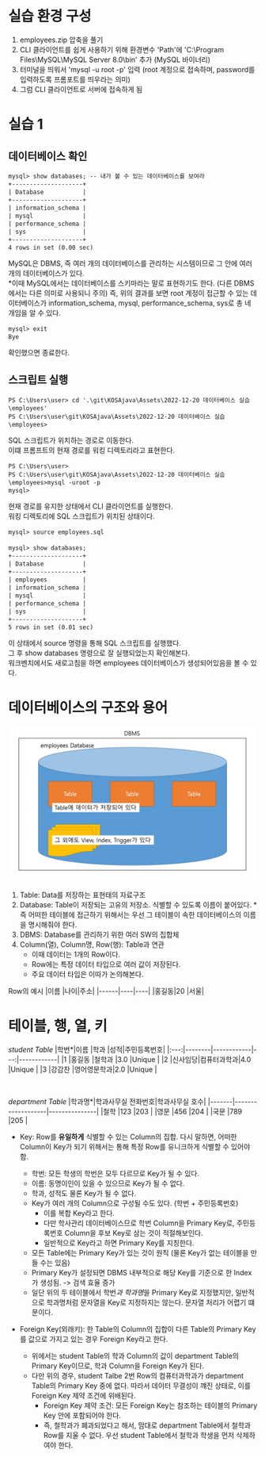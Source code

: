 # 실습 환경 구성
1. employees.zip 압축을 풀기
2. CLI 클라이언트를 쉽게 사용하기 위해 환경변수 'Path'에 'C:\Program Files\MySQL\MySQL Server 8.0\bin' 추가 (MySQL 바이너리)
3. 터미널을 띄워서 'mysql -u root -p' 입력 (root 계정으로 접속하며, password를 입력하도록 프롬포트를 띄우라는 의미)
4. 그럼 CLI 클라이언트로 서버에 접속하게 됨

# 실습 1
## 데이터베이스 확인
```
mysql> show databases; -- 내가 볼 수 있는 데이터베이스를 보여라
+--------------------+
| Database           |
+--------------------+
| information_schema |
| mysql              |
| performance_schema |
| sys                |
+--------------------+
4 rows in set (0.00 sec)
```

MySQL은 DBMS, 즉 여러 개의 데이터베이스를 관리하는 시스템이므로 그 안에 여러 개의 데이터베이스가 있다.  
*이때 MySQL에서는 데이터베이스를 스키마라는 말로 표현하기도 한다. (다른 DBMS에서는 다른 의미로 사용되니 주의)
즉, 위의 결과를 보면 root 계정이 접근할 수 있는 데이터베이스가 information_schema, mysql, performance_schema, sys로 총 네 개임을 알 수 있다. 

```
mysql> exit
Bye
```
확인했으면 종료한다.

## 스크립트 실행
```
PS C:\Users\user> cd '.\git\KOSAjava\Assets\2022-12-20 데이터베이스 실습\employees'
PS C:\Users\user\git\KOSAjava\Assets\2022-12-20 데이터베이스 실습\employees>
```
SQL 스크립트가 위치하는 경로로 이동한다.  
이떄 프롬프트의 현재 경로를 워킹 디렉토리라고 표현한다.

```
PS C:\Users\user>
PS C:\Users\user\git\KOSAjava\Assets\2022-12-20 데이터베이스 실습\employees>mysql -uroot -p
mysql>
```
현재 경로를 유지한 상태에서 CLI 클라이언트를 실행한다.  
워킹 디렉토리에 SQL 스크립트가 위치된 상태이다.

```
mysql> source employees.sql

mysql> show databases;
+--------------------+
| Database           |
+--------------------+
| employees          |
| information_schema |
| mysql              |
| performance_schema |
| sys                |
+--------------------+
5 rows in set (0.01 sec)
```
이 상태에서 source 명령을 통해 SQL 스크립트를 실행했다.  
그 후 show databases 명령으로 잘 실행되었는지 확인해본다.  
워크벤치에서도 새로고침을 하면 employees 데이터베이스가 생성되어있음을 볼 수 있다.

# 데이터베이스의 구조와 용어
![Structure](Assets/structure.jpg)
1.  Table: Data를 저장하는 표현태의 자료구조
2.  Database: Table이 저장되는 고유의 저장소. 식별할 수 있도록 이름이 붙어있다. *즉 어떠한 테이블에 접근하기 위해서는 우선 그 테이블이 속한 데이터베이스의 이름을 명시해줘야 한다.
3.  DBMS: Database를 관리하기 위한 여러 SW의 집합체
4.  Column(열), Column명, Row(행): Table과 연관
    -  이때 데이터는 1개의 Row이다.
    -  Row에는 특정 데이터 타입으로 여러 값이 저장된다.
    -  주요 데이터 타입은 이따가 논의해본다.

Row의 예시
|이름  |나이|주소|
|------|----|----|
|홍길동|20  |서울|

# 테이블, 행, 열, 키
*student Table*
|학번*|이름    |학과        |성적|주민등록번호|
|:---:|--------|------------|---:|------------|
|1    |홍길동  |철학과      |3.0 |Unique      |
|2    |신사임당|컴퓨터과학과|4.0 |Unique      |
|3    |강감찬  |영어영문학과|2.0 |Unique      |

&nbsp;

*department Table*
|학과명*|학과사무실 전화번호|학과사무실 호수|
|-------|-------------------|---------------|
|철학   |123                |203            |
|영문   |456                |204            |
|국문   |789                |205            |

- Key: Row를 **유일하게** 식별할 수 있는 Column의 집합. 다시 말하면, 어떠한 Column이 Key가 되기 위해서는 통해 특정 Row를 유니크하게 식별할 수 있어야 함.
    * 학번: 모든 학생의 학번은 모두 다르므로 Key가 될 수 있다.
    * 이름: 동명이인이 있을 수 있으므로 Key가 될 수 없다.
    * 학과, 성적도 물론 Key가 될 수 없다.
    * Key가 여러 개의 Column으로 구성될 수도 있다. (학번 + 주민등록번호)
      * 이를 복합 Key라고 한다.
      * 다만 학사관리 데이터베이스므로 학번 Column을 Primary Key로, 주민등록번호 Column을 후보 Key로 삼는 것이 적절해보인다.
      * 일반적으로 Key라고 하면 Primary Key를 지칭한다.
  - 모든 Table에는 Primary Key가 있는 것이 원칙 (물론 Key가 없는 테이블을 만들 수는 있음)
  - Primary Key가 설정되면 DBMS 내부적으로 해당 Key를 기준으로 한 Index가 생성됨. -> 검색 효율 증가
  - 일단 위의 두 테이블에서 학번*과 학과명*을 Primary Key로 지정했지만, 일반적으로 학과명처럼 문자열을 Key로 지정하지는 않는다. 문자열 처리가 어렵기 떄문이다.


- Foreign Key(외래키): 한 Table의 Column의 집합이 다른 Table의 Primary Key를 값으로 가지고 있는 경우 Foreign Key라고 한다.
  * 위에서는 student Table의 학과 Column의 값이 department Table의 Primary Key이므로, 학과 Column을 Foreign Key가 된다.
  * 다만 위의 경우, student Talbe 2번 Row의 컴퓨터과학과가 department Table의 Primary Key 중에 없다. 따라서 데이터 무결성이 꺠진 상태로, 이를 Foreign Key 제약 조건에 위배된다.
    * Foreign Key 제약 조건: 모든 Foreign Key는 참조하는 테이블의 Primary Key 안에 포함되어야 한다.
    * 즉, 철학과가 폐과되었다고 해서, 맘대로 department Table에서 철학과 Row를 지울 수 없다. 우선 student Table에서 철학과 학생을 먼저 삭제하여야 한다.